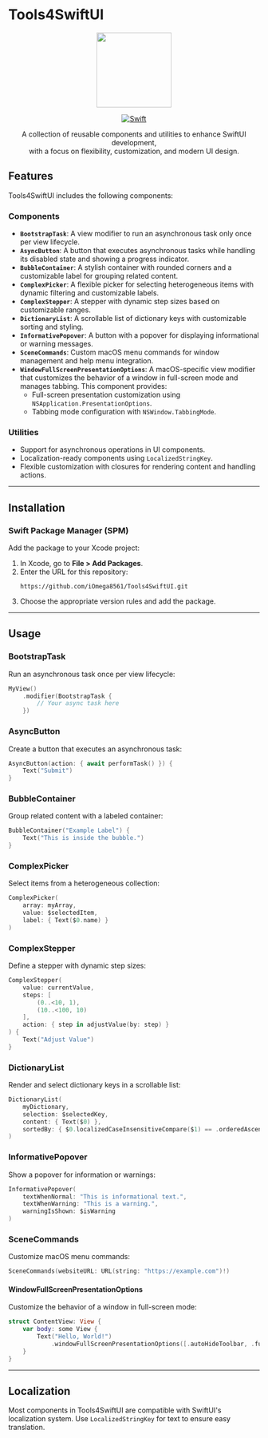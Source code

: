 # Tools4SwiftUI

<div align="center">
  <a href="https://developer.apple.com/xcode/swiftui/">
    <img src="https://upload.wikimedia.org/wikipedia/en/5/55/SwiftUI_logo.png" width="150" height="150">
  </a>

  [![Swift](https://img.shields.io/badge/Swift-5.9-orange.svg)](https://swift.org/download/)
  <p>A collection of reusable components and utilities to enhance SwiftUI development,<br>with a focus on flexibility, customization, and modern UI design.</p>
  
</div>

## Features

Tools4SwiftUI includes the following components:

### **Components**
- **`BootstrapTask`**: A view modifier to run an asynchronous task only once per view lifecycle.
- **`AsyncButton`**: A button that executes asynchronous tasks while handling its disabled state and showing a progress indicator.
- **`BubbleContainer`**: A stylish container with rounded corners and a customizable label for grouping related content.
- **`ComplexPicker`**: A flexible picker for selecting heterogeneous items with dynamic filtering and customizable labels.
- **`ComplexStepper`**: A stepper with dynamic step sizes based on customizable ranges.
- **`DictionaryList`**: A scrollable list of dictionary keys with customizable sorting and styling.
- **`InformativePopover`**: A button with a popover for displaying informational or warning messages.
- **`SceneCommands`**: Custom macOS menu commands for window management and help menu integration.
- **`WindowFullScreenPresentationOptions`**: A macOS-specific view modifier that customizes the behavior of a window in full-screen mode and manages tabbing. This component provides:
  - Full-screen presentation customization using `NSApplication.PresentationOptions`.
  - Tabbing mode configuration with `NSWindow.TabbingMode`.

### **Utilities**
- Support for asynchronous operations in UI components.
- Localization-ready components using `LocalizedStringKey`.
- Flexible customization with closures for rendering content and handling actions.

---

## Installation

### Swift Package Manager (SPM)
Add the package to your Xcode project:

1. In Xcode, go to **File > Add Packages**.
2. Enter the URL for this repository:  
   ```plaintext
   https://github.com/iOmega8561/Tools4SwiftUI.git
   ```
3. Choose the appropriate version rules and add the package.

---

## Usage

### **BootstrapTask**
Run an asynchronous task once per view lifecycle:
```swift
MyView()
    .modifier(BootstrapTask {
        // Your async task here
    })
```

### **AsyncButton**
Create a button that executes an asynchronous task:
```swift
AsyncButton(action: { await performTask() }) {
    Text("Submit")
}
```

### **BubbleContainer**
Group related content with a labeled container:
```swift
BubbleContainer("Example Label") {
    Text("This is inside the bubble.")
}
```

### **ComplexPicker**
Select items from a heterogeneous collection:
```swift
ComplexPicker(
    array: myArray,
    value: $selectedItem,
    label: { Text($0.name) }
)
```

### **ComplexStepper**
Define a stepper with dynamic step sizes:
```swift
ComplexStepper(
    value: currentValue,
    steps: [
        (0..<10, 1),
        (10..<100, 10)
    ],
    action: { step in adjustValue(by: step) }
) {
    Text("Adjust Value")
}
```

### **DictionaryList**
Render and select dictionary keys in a scrollable list:
```swift
DictionaryList(
    myDictionary,
    selection: $selectedKey,
    content: { Text($0) },
    sortedBy: { $0.localizedCaseInsensitiveCompare($1) == .orderedAscending }
)
```

### **InformativePopover**
Show a popover for information or warnings:
```swift
InformativePopover(
    textWhenNormal: "This is informational text.",
    textWhenWarning: "This is a warning.",
    warningIsShown: $isWarning
)
```

### **SceneCommands**
Customize macOS menu commands:
```swift
SceneCommands(websiteURL: URL(string: "https://example.com")!)
```

#### **WindowFullScreenPresentationOptions**
Customize the behavior of a window in full-screen mode:
```swift
struct ContentView: View {
    var body: some View {
        Text("Hello, World!")
            .windowFullScreenPresentationOptions([.autoHideToolbar, .fullScreen], tabbingMode: .preferred)
    }
}
```

---

## Localization

Most components in Tools4SwiftUI are compatible with SwiftUI's localization system. Use `LocalizedStringKey` for text to ensure easy translation.
